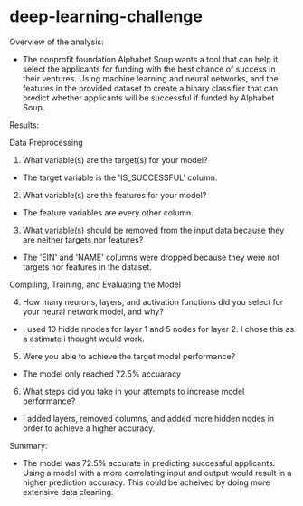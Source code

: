 # deep-learning-challenge

Overview of the analysis:
- The nonprofit foundation Alphabet Soup wants a tool that can help it select the applicants for funding with the best chance of success in their ventures. Using machine learning and neural networks, and the features in the provided dataset to create a binary classifier that can predict whether applicants will be successful if funded by Alphabet Soup.

Results:

Data Preprocessing

1. What variable(s) are the target(s) for your model?

- The target variable is the 'IS_SUCCESSFUL' column.

2. What variable(s) are the features for your model?

- The feature variables are every other column.

3. What variable(s) should be removed from the input data because they are neither targets nor features?

- The 'EIN' and 'NAME' columns were dropped because they were not targets nor features in the dataset.


Compiling, Training, and Evaluating the Model

4. How many neurons, layers, and activation functions did you select for your neural network model, and why?

- I used 10 hidde nnodes for layer 1 and 5 nodes for layer 2. I chose this as a estimate i thought would work.
  
5. Were you able to achieve the target model performance?
   
- The model only reached 72.5% accuaracy

6. What steps did you take in your attempts to increase model performance?
   
- I added layers, removed columns, and added more hidden nodes in order to achieve a higher accuracy.

Summary:
- The model was 72.5% accurate in predicting successful applicants. Using a model with a more correlating input and output would result in a higher prediction accuracy. This could be acheived by doing more extensive data cleaning.

